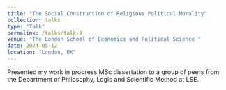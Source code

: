 ```yaml
---
title: "The Social Construction of Religious Political Morality"
collection: talks
type: "Talk"
permalink: /talks/talk-9
venue: "The London School of Economics and Political Science "
date: 2024-05-12
location: "London, UK"
---
```


Presented my work in progress MSc dissertation to a group of peers from the Department of Philosophy, Logic and Scientific Method at LSE.

